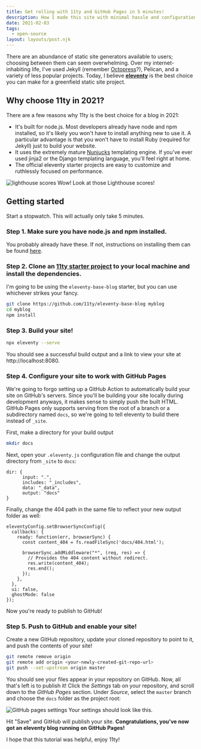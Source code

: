 ```yaml
---
title: Get rolling with 11ty and GitHub Pages in 5 minutes!
description: How I made this site with minimal hassle and configuration
date: 2021-02-03
tags:
  - open-source
layout: layouts/post.njk
---
```


There are an abundance of static site generators available to users; choosing between them can seem overwhelming. Over my internet-inhabiting life, I've used Jekyll (remember [Octopress](http://octopress.org/)?), Pelican, and a variety of less popular projects. Today, I believe **[eleventy](https://www.11ty.dev/)** is the best choice you can make for a greenfield static site project.

## Why choose 11ty in 2021?

There are a few reasons why 11ty is the best choice for a blog in 2021:
- It's built for node.js. Most developers already have node and npm installed, so it's likely you won't have to install anything new to use it. A particular advantage is that you won't have to install Ruby (required for Jekyll) just to build your website.
- It uses the extremely mature [Nunjucks](https://mozilla.github.io/nunjucks/) templating engine. If you've ever used jinja2 or the Django templating language, you'll feel right at home.
- The official eleventy starter projects are easy to customize and ruthlessly focused on performance.
<div class="captionedimg">

![lighthouse scores](/img/lh.png)
Wow! Look at those Lighthouse scores!

</div>

## Getting started

Start a stopwatch. This will actually only take 5 minutes.

### Step 1. Make sure you have node.js and npm installed.
You probably already have these. If not, instructions on installing them can be found [here](https://docs.npmjs.com/downloading-and-installing-node-js-and-npm).

### Step 2. Clone an [11ty starter project](https://www.11ty.dev/docs/starter/) to your local machine and install the dependencies.
I'm going to be using the `eleventy-base-blog` starter, but you can use whichever strikes your fancy.
```bash
git clone https://github.com/11ty/eleventy-base-blog myblog
cd myblog
npm install
```

### Step 3. Build your site!
```bash
npx eleventy --serve
```
You should see a successful build output and a link to view your site at http://localhost:8080.

### Step 4. Configure your site to work with GitHub Pages
We're going to forgo setting up a GitHub Action to automatically build your site on GitHub's servers. Since you'll be building your site locally during development anyways, it makes sense to simply push the built HTML. GitHub Pages only supports serving from the root of a branch or a subdirectory named `docs`, so we're going to tell eleventy to build there instead of `_site`.

First, make a directory for your build output
```bash
mkdir docs
```
Next, open your `.eleventy.js` configuration file and change the output directory from `_site` to `docs`:
```js/4
dir: {
      input: ".",
      includes: "_includes",
      data: "_data",
      output: "docs"
}
```
Finally, change the 404 path in the same file to reflect your new output folder as well:
```js/3
eleventyConfig.setBrowserSyncConfig({
  callbacks: {
    ready: function(err, browserSync) {
      const content_404 = fs.readFileSync('docs/404.html');

      browserSync.addMiddleware("*", (req, res) => {
        // Provides the 404 content without redirect.
        res.write(content_404);
        res.end();
      });
    },
  },
  ui: false,
  ghostMode: false
});
```

Now you're ready to publish to GitHub!

### Step 5. Push to GitHub and enable your site!

Create a new GitHub repository, update your cloned repository to point to it, and push the contents of your site!
```bash
git remote remove origin
git remote add origin <your-newly-created-git-repo-url>
git push --set-upstream origin master
```

You should see your files appear in your repository on GitHub. Now, all that's left is to publish it! Click the *Settings* tab on your repository, and scroll down to the *GitHub Pages* section. Under *Source*, select the `master` branch and choose the `docs` folder as the project root:

<div class="captionedimg">

![GitHub pages settings](/img/githubpagessettings.png)
Your settings should look like this.

</div>

Hit "Save" and GitHub will publish your site. **Congratulations, you've now got an eleventy blog running on GitHub Pages!**

I hope that this tutorial was helpful, enjoy 11ty!
